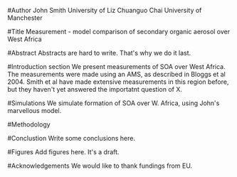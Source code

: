 #Author
John Smith University of Liz
Chuanguo Chai University of Manchester


#Title
Measurement - model comparison of secondary organic aerosol over West Africa

#Abstract
Abstracts are hard to write. That's why we do it last.

#Introduction section
We present measurements of SOA over West Africa.
The measurements were made using an AMS, as described in Bloggs et al 2004.
Smith et al have made extensive measurements in this region before, but they haven't yet answered the importatnt question of X.

#Simulations
We simulate formation of SOA over W. Africa, using John's marvellous model.

#Methodology

#Conclustion
Write some conclusions here.

#Figures
Add figures here. It's a draft.

#Acknowledgements
We would like to thank fundings from EU.
